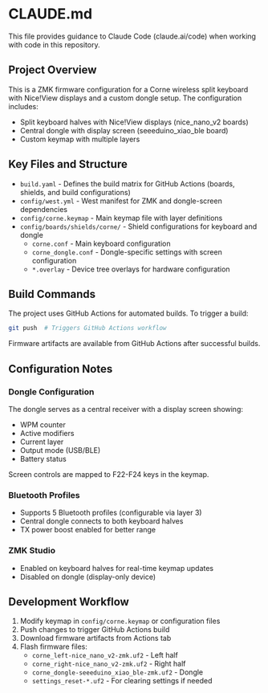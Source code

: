# CLAUDE.md

This file provides guidance to Claude Code (claude.ai/code) when working with code in this repository.

## Project Overview

This is a ZMK firmware configuration for a Corne wireless split keyboard with Nice!View displays and a custom dongle setup. The configuration includes:
- Split keyboard halves with Nice!View displays (nice_nano_v2 boards)
- Central dongle with display screen (seeeduino_xiao_ble board)
- Custom keymap with multiple layers

## Key Files and Structure

- `build.yaml` - Defines the build matrix for GitHub Actions (boards, shields, and build configurations)
- `config/west.yml` - West manifest for ZMK and dongle-screen dependencies
- `config/corne.keymap` - Main keymap file with layer definitions
- `config/boards/shields/corne/` - Shield configurations for keyboard and dongle
  - `corne.conf` - Main keyboard configuration
  - `corne_dongle.conf` - Dongle-specific settings with screen configuration
  - `*.overlay` - Device tree overlays for hardware configuration

## Build Commands

The project uses GitHub Actions for automated builds. To trigger a build:
```bash
git push  # Triggers GitHub Actions workflow
```

Firmware artifacts are available from GitHub Actions after successful builds.

## Configuration Notes

### Dongle Configuration
The dongle serves as a central receiver with a display screen showing:
- WPM counter
- Active modifiers
- Current layer
- Output mode (USB/BLE)
- Battery status

Screen controls are mapped to F22-F24 keys in the keymap.

### Bluetooth Profiles
- Supports 5 Bluetooth profiles (configurable via layer 3)
- Central dongle connects to both keyboard halves
- TX power boost enabled for better range

### ZMK Studio
- Enabled on keyboard halves for real-time keymap updates
- Disabled on dongle (display-only device)

## Development Workflow

1. Modify keymap in `config/corne.keymap` or configuration files
2. Push changes to trigger GitHub Actions build
3. Download firmware artifacts from Actions tab
4. Flash firmware files:
   - `corne_left-nice_nano_v2-zmk.uf2` - Left half
   - `corne_right-nice_nano_v2-zmk.uf2` - Right half
   - `corne_dongle-seeeduino_xiao_ble-zmk.uf2` - Dongle
   - `settings_reset-*.uf2` - For clearing settings if needed